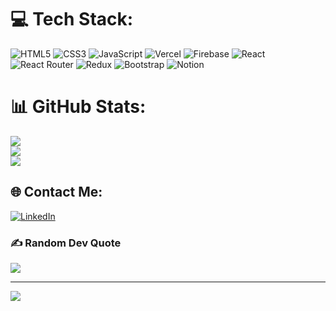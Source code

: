 # 💻 Tech Stack:

![HTML5](https://img.shields.io/badge/html5-%23E34F26.svg?style=flat&logo=html5&logoColor=white) ![CSS3](https://img.shields.io/badge/css3-%231572B6.svg?style=flat&logo=css3&logoColor=white) ![JavaScript](https://img.shields.io/badge/javascript-%23323330.svg?style=flat&logo=javascript&logoColor=%23F7DF1E) ![Vercel](https://img.shields.io/badge/vercel-%23000000.svg?style=flat&logo=vercel&logoColor=white) ![Firebase](https://img.shields.io/badge/firebase-%23039BE5.svg?style=flat&logo=firebase) ![React](https://img.shields.io/badge/react-%2320232a.svg?style=flat&logo=react&logoColor=%2361DAFB) ![React Router](https://img.shields.io/badge/React_Router-CA4245?style=flat&logo=react-router&logoColor=white) ![Redux](https://img.shields.io/badge/redux-%23593d88.svg?style=flat&logo=redux&logoColor=white) ![Bootstrap](https://img.shields.io/badge/bootstrap-%23563D7C.svg?style=flat&logo=bootstrap&logoColor=white) ![Notion](https://img.shields.io/badge/Notion-%23000000.svg?style=flat&logo=notion&logoColor=white)

# 📊 GitHub Stats:

![](https://github-readme-stats.vercel.app/api?username=ramicouceiro&theme=vue-dark&hide_border=true&include_all_commits=false&count_private=false)<br/>
![](https://github-readme-streak-stats.herokuapp.com/?user=ramicouceiro&theme=vue-dark&hide_border=true)<br/>
![](https://github-readme-stats.vercel.app/api/top-langs/?username=ramicouceiro&theme=vue-dark&hide_border=true&include_all_commits=false&count_private=false&layout=compact)

## 🌐 Contact Me:

[![LinkedIn](https://img.shields.io/badge/LinkedIn-%230077B5.svg?logo=linkedin&logoColor=white)](https://linkedin.com/in/ramirocouceiro)

### ✍️ Random Dev Quote

![](https://quotes-github-readme.vercel.app/api?type=horizontal&theme=radical)

---

[![](https://visitcount.itsvg.in/api?id=ramicouceiro&icon=0&color=0)](https://visitcount.itsvg.in)

<!-- Proudly created with GPRM ( https://gprm.itsvg.in ) -->
